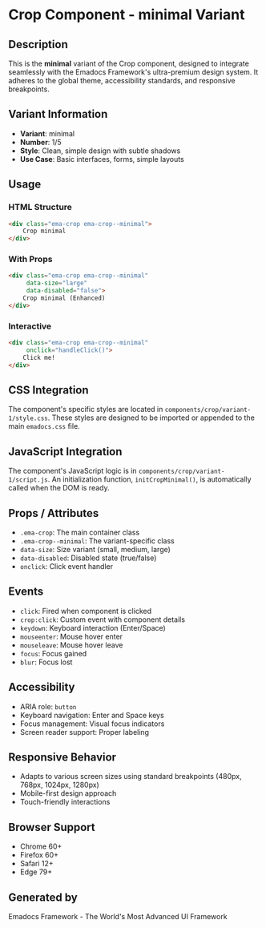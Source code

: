 # Crop Component - minimal Variant

## Description
This is the **minimal** variant of the Crop component, designed to integrate seamlessly with the Emadocs Framework's ultra-premium design system. It adheres to the global theme, accessibility standards, and responsive breakpoints.

## Variant Information
- **Variant**: minimal
- **Number**: 1/5
- **Style**: Clean, simple design with subtle shadows
- **Use Case**: Basic interfaces, forms, simple layouts

## Usage

### HTML Structure
```html
<div class="ema-crop ema-crop--minimal">
    Crop minimal
</div>
```

### With Props
```html
<div class="ema-crop ema-crop--minimal" 
     data-size="large" 
     data-disabled="false">
    Crop minimal (Enhanced)
</div>
```

### Interactive
```html
<div class="ema-crop ema-crop--minimal" 
     onclick="handleClick()">
    Click me!
</div>
```

## CSS Integration
The component's specific styles are located in `components/crop/variant-1/style.css`. These styles are designed to be imported or appended to the main `emadocs.css` file.

## JavaScript Integration
The component's JavaScript logic is in `components/crop/variant-1/script.js`. An initialization function, `initCropMinimal()`, is automatically called when the DOM is ready.

## Props / Attributes
- `.ema-crop`: The main container class
- `.ema-crop--minimal`: The variant-specific class
- `data-size`: Size variant (small, medium, large)
- `data-disabled`: Disabled state (true/false)
- `onclick`: Click event handler

## Events
- `click`: Fired when component is clicked
- `crop:click`: Custom event with component details
- `keydown`: Keyboard interaction (Enter/Space)
- `mouseenter`: Mouse hover enter
- `mouseleave`: Mouse hover leave
- `focus`: Focus gained
- `blur`: Focus lost

## Accessibility
- ARIA role: `button`
- Keyboard navigation: Enter and Space keys
- Focus management: Visual focus indicators
- Screen reader support: Proper labeling

## Responsive Behavior
- Adapts to various screen sizes using standard breakpoints (480px, 768px, 1024px, 1280px)
- Mobile-first design approach
- Touch-friendly interactions

## Browser Support
- Chrome 60+
- Firefox 60+
- Safari 12+
- Edge 79+

## Generated by
Emadocs Framework - The World's Most Advanced UI Framework
